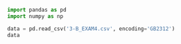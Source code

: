 ```python
import pandas as pd
import numpy as np
```


```python
data = pd.read_csv('3-B_EXAM4.csv', encoding='GB2312')
data
```


<div>
<style scoped>
    .dataframe tbody tr th:only-of-type {
        vertical-align: middle;
    }

    .dataframe tbody tr th {
        vertical-align: top;
    }
    
    .dataframe thead th {
        text-align: right;
    }
<table border="1" class="dataframe">
  <thead>
    <tr style="text-align: right;">
      <th></th>
      <th>日期</th>
      <th>市场指数</th>
      <th>组合1</th>
      <th>组合2</th>
      <th>组合3</th>
      <th>组合4</th>
      <th>组合5</th>
      <th>无风险利率</th>
      <th>市场溢酬因子</th>
      <th>市值因子</th>
      <th>账面市值比因子</th>
    </tr>
  </thead>
  <tbody>
    <tr>
      <th>0</th>
      <td>20090109</td>
      <td>1904.86</td>
      <td>1727.01</td>
      <td>1281.30</td>
      <td>1591.43</td>
      <td>2469.13</td>
      <td>1822.58</td>
      <td>0.000043</td>
      <td>0.0204</td>
      <td>0.0083</td>
      <td>0.0010</td>
    </tr>
    <tr>
      <th>1</th>
      <td>20090112</td>
      <td>1900.35</td>
      <td>1715.86</td>
      <td>1300.27</td>
      <td>1590.85</td>
      <td>2488.00</td>
      <td>1829.90</td>
      <td>0.000042</td>
      <td>0.0044</td>
      <td>0.0102</td>
      <td>-0.0021</td>
    </tr>
    <tr>
      <th>2</th>
      <td>20090113</td>
      <td>1863.37</td>
      <td>1667.97</td>
      <td>1273.80</td>
      <td>1551.21</td>
      <td>2407.01</td>
      <td>1774.56</td>
      <td>0.000041</td>
      <td>-0.0249</td>
      <td>-0.0019</td>
      <td>0.0074</td>
    </tr>
    <tr>
      <th>3</th>
      <td>20090114</td>
      <td>1928.87</td>
      <td>1750.08</td>
      <td>1329.63</td>
      <td>1607.21</td>
      <td>2463.77</td>
      <td>1817.24</td>
      <td>0.000041</td>
      <td>0.0427</td>
      <td>0.0029</td>
      <td>-0.0022</td>
    </tr>
    <tr>
      <th>4</th>
      <td>20090115</td>
      <td>1920.21</td>
      <td>1739.64</td>
      <td>1334.24</td>
      <td>1614.49</td>
      <td>2456.65</td>
      <td>1814.10</td>
      <td>0.000040</td>
      <td>0.0033</td>
      <td>0.0079</td>
      <td>-0.0031</td>
    </tr>
    <tr>
      <th>...</th>
      <td>...</td>
      <td>...</td>
      <td>...</td>
      <td>...</td>
      <td>...</td>
      <td>...</td>
      <td>...</td>
      <td>...</td>
      <td>...</td>
      <td>...</td>
      <td>...</td>
    </tr>
    <tr>
      <th>2422</th>
      <td>20181224</td>
      <td>2527.01</td>
      <td>1289.12</td>
      <td>1634.66</td>
      <td>1869.08</td>
      <td>7276.91</td>
      <td>5275.89</td>
      <td>0.000088</td>
      <td>0.0056</td>
      <td>-0.0008</td>
      <td>-0.0045</td>
    </tr>
    <tr>
      <th>2423</th>
      <td>20181225</td>
      <td>2504.82</td>
      <td>1259.94</td>
      <td>1605.20</td>
      <td>1846.48</td>
      <td>7256.91</td>
      <td>5251.07</td>
      <td>0.000090</td>
      <td>-0.0088</td>
      <td>-0.0034</td>
      <td>-0.0057</td>
    </tr>
    <tr>
      <th>2424</th>
      <td>20181226</td>
      <td>2498.29</td>
      <td>1250.42</td>
      <td>1598.94</td>
      <td>1843.40</td>
      <td>7216.06</td>
      <td>5193.21</td>
      <td>0.000091</td>
      <td>-0.0030</td>
      <td>0.0048</td>
      <td>0.0030</td>
    </tr>
    <tr>
      <th>2425</th>
      <td>20181227</td>
      <td>2483.09</td>
      <td>1236.36</td>
      <td>1587.71</td>
      <td>1831.41</td>
      <td>7233.59</td>
      <td>5144.72</td>
      <td>0.000091</td>
      <td>-0.0080</td>
      <td>-0.0095</td>
      <td>0.0024</td>
    </tr>
    <tr>
      <th>2426</th>
      <td>20181228</td>
      <td>2493.90</td>
      <td>1225.71</td>
      <td>1592.22</td>
      <td>1848.19</td>
      <td>7349.07</td>
      <td>5177.93</td>
      <td>0.000092</td>
      <td>0.0039</td>
      <td>-0.0031</td>
      <td>-0.0009</td>
    </tr>
  </tbody>
</table>
<p>2427 rows × 11 columns</p>





```python
p1 = data.iloc[:, 2].values
p2 = data.iloc[:, 3].values
p3 = data.iloc[:, 4].values
p4 = data.iloc[:, 5].values
p5 = data.iloc[:, 6].values
rf = data.iloc[:, 7].values
mkt = data.iloc[:, 8].values
p1    解析：得到收盘价
```




    array([1727.01, 1715.86, 1667.97, ..., 1250.42, 1236.36, 1225.71])




```python
r1 = np.log(p1[1:]) - np.log(p1[:-1])
r2 = np.log(p2[1:]) - np.log(p2[:-1])
r3 = np.log(p3[1:]) - np.log(p3[:-1])
r4 = np.log(p4[1:]) - np.log(p4[:-1])
r5 = np.log(p5[1:]) - np.log(p5[:-1])
r1  解析：得到对数收益率
```




    array([-0.00647718, -0.02830709,  0.04805418, ..., -0.00758461,
           -0.01130792, -0.00865131])




```python
rexc1 = r1 - rf[1:]
rexc2 = r2 - rf[1:]
rexc3 = r3 - rf[1:]
rexc4 = r4 - rf[1:]
rexc5 = r5 - rf[1:]
rexc1
解析：得到超额收益率
```




    array([-0.00651918, -0.02834809,  0.04801318, ..., -0.00767561,
           -0.01139892, -0.00874331])




```python
R = np.concatenate([rexc1[:, None], 
                    rexc2[:, None],
                    rexc3[:, None], 
                    rexc4[:, None],
                    rexc5[:, None]], 
                   axis=1)
R  解析：转为shape为(2426, 5)的ndarray.R中一列代表一个超额收益率序列
```




    array([[-0.00651918,  0.01465475, -0.00040652,  0.00757131,  0.00396624],
           [-0.02834809, -0.02060838, -0.02527419, -0.03313486, -0.03074982],
           [ 0.04801318,  0.04285515,  0.03542348,  0.02326638,  0.02372536],
           ...,
           [-0.00767561, -0.00399845, -0.00176043, -0.00573602, -0.01117086],
           [-0.01139892, -0.00713918, -0.00661653,  0.00233536, -0.00947206],
           [-0.00874331,  0.00274454,  0.00902862,  0.01574632,  0.00634242]])




```python
Cov_Sample = np.mat(np.cov(R, rowvar=False))解析：np.cov计算协方差矩阵，这里输入参数为ndarray类型的R，rowvar=False代表将每列作为一个随机变量。R的shape为(2426, 5)。np.cov返回的是ndarray类型，所以用np.mat将其转化为matrix类型
Cov_Sample  解析：方法1：样本方差-协方差矩阵  见协方差PPT第十页
```




    matrix([[0.00036161, 0.00031648, 0.00026988, 0.00021371, 0.00019017],
            [0.00031648, 0.00036965, 0.00028689, 0.00024158, 0.00022704],
            [0.00026988, 0.00028689, 0.00029853, 0.00021888, 0.00020663],
            [0.00021371, 0.00024158, 0.00021888, 0.00026741, 0.0002325 ],
            [0.00019017, 0.00022704, 0.00020663, 0.0002325 , 0.0002925 ]])




```python
X = np.mat(np.concatenate([np.ones((len(mkt)-1, 1)), mkt[1:, None]], axis=1))
X  解析:见协方差PPT第十二页。mkt[1:, None]就对应了ft。之所以mkt从序号1开始是因为mkt是和收盘价一一对应的
```




    matrix([[ 1.    ,  0.0044],
            [ 1.    , -0.0249],
            [ 1.    ,  0.0427],
            ...,
            [ 1.    , -0.003 ],
            [ 1.    , -0.008 ],
            [ 1.    ,  0.0039]])




```python
Y = np.mat(R)
AB_hat = (X.T*X).I*(X.T*Y)  解析：这里是为了求解α和B对应的值。 见协方差PPT第十二页
ALPHA = AB_hat[0] 解析：这里取的是AB_hat的第一行，总之就是常数项的系数对应α  见协方差PPT第十二页
BETA = AB_hat[1] 解析：这里取的是AB_hat的第二行，总之就是市场超额收益率的系数对应B  见协方差PPT第十二页
RESD = Y - X*AB_hat  解析：RESD就是ε_t  见协方差PPT第十二页
covfactor = np.cov(mkt[1:])  解析：mkt是和收盘价一一对应的，所以这里用mkt[1:]。np.cov(mkt[1:])是为了求出因子 f 的样本方差-协方差矩阵 见协方差PPT第十二页倒数第二行
covresidual = np.diag(np.diag(np.cov(RESD, rowvar=False))) 解析：np.cov(RESD, rowvar=False)解析：一列为一个随机变量计算协方差矩阵，然后使用np.diag提取对角线元素为一个ndarray，再通过提取出来的对角线元素构造新矩阵，如下图所示
Cov_Factor = BETA.T*covfactor*BETA + covresidual见协方差PPT第十二页倒数第四行公式
Cov_Factor##方法3：因子模型估计法
```

![image-20230614164109417](E:\大三下study\大数据与金融计算\実験5\第五次实验 协方差矩阵优化\图片1.png)


    matrix([[0.00036161, 0.00028866, 0.00026249, 0.00022798, 0.00022049],
            [0.00028866, 0.00036965, 0.00027923, 0.00024251, 0.00023454],
            [0.00026249, 0.00027923, 0.00029853, 0.00022053, 0.00021329],
            [0.00022798, 0.00024251, 0.00022053, 0.00026741, 0.00018524],
            [0.00022049, 0.00023454, 0.00021329, 0.00018524, 0.0002925 ]])




```python
c = 0.5
Cov_Shrink = c*Cov_Sample + (1-c)*Cov_Factor
解析：这里要注意c是加反的。但因为c是0.5所以不影响
Cov_Shrink
```




    matrix([[0.00036161, 0.00030257, 0.00026619, 0.00022084, 0.00020533],
            [0.00030257, 0.00036965, 0.00028306, 0.00024205, 0.00023079],
            [0.00026619, 0.00028306, 0.00029853, 0.0002197 , 0.00020996],
            [0.00022084, 0.00024205, 0.0002197 , 0.00026741, 0.00020887],
            [0.00020533, 0.00023079, 0.00020996, 0.00020887, 0.0002925 ]])




```python
uhat = np.mean(R, axis=0) 解析：得到五个组合各自的超额收益率的均值 uhat为shape(5,)的ndarray
A = np.mat(np.concatenate([uhat[:, None], np.ones((len(uhat), 1))], axis=1)).T  解析：uhat[:, None]uhat自己和None进行组合得到5*1的ndarray。axis=1表明两者列与列组合在一起。.T取转置后2*5的矩阵
up = np.mean(uhat) 解析：获得五个组合的平均超额收益率的平均值，是一个float类型
b = np.mat(np.array([up, 1])[:, None]) 解析：np.array([up, 1])获得(2,)ndaaray。([up, 1])[:, None]获得2*1ndaaray.然后通过 np.mat获得2*1矩阵
omega_Shrink = Cov_Shrink.I*A.T*(A*Cov_Shrink.I*A.T).I*b 解析：见协方差ppt第4页，公式来自于solution
print(omega_Shrink)
omega_Sample = Cov_Sample.I*A.T*(A*Cov_Sample.I*A.T).I*b解析：见协方差ppt第4页，公式来自于solution
print()
print(omega_Sample)
```

    [[ 0.32532288]
     [-0.21248216]
     [ 0.38898507]
     [ 0.23881412]
     [ 0.25936009]]
    
    [[ 0.39904587]
     [-0.32861957]
     [ 0.38202395]
     [ 0.23869463]
     [ 0.30885513]]



```python

```


```python

```
